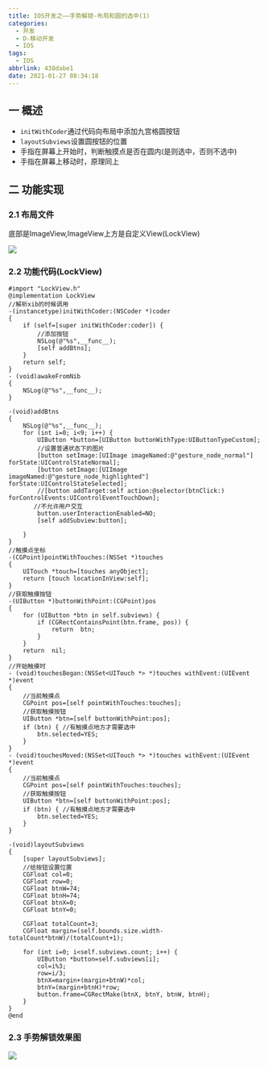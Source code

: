 ```yaml
---
title: IOS开发之——手势解锁-布局和圆的选中(1)
categories:
  - 开发
  - D-移动开发
  - IOS
tags:
  - IOS
abbrlink: 438dabe1
date: 2021-01-27 08:34:18
---
```

## 一 概述

* `initWithCoder`通过代码向布局中添加九宫格圆按钮
* `layoutSubviews`设置圆按钮的位置
* 手指在屏幕上开始时，判断触摸点是否在圆内(是则选中，否则不选中)
* 手指在屏幕上移动时，原理同上

<!--more-->

## 二 功能实现

### 2.1 布局文件

底部是ImageView,ImageView上方是自定义View(LockView)

![][1]

### 2.2 功能代码(LockView)

```
#import "LockView.h"
@implementation LockView
//解析xib的时候调用
-(instancetype)initWithCoder:(NSCoder *)coder
{
    if (self=[super initWithCoder:coder]) {
        //添加按钮
        NSLog(@"%s",__func__);
        [self addBtns];
    }
    return self;   
}
- (void)awakeFromNib
{
    NSLog(@"%s",__func__);
}

-(void)addBtns
{
    NSLog(@"%s",__func__);
    for (int i=0; i<9; i++) {
        UIButton *button=[UIButton buttonWithType:UIButtonTypeCustom];
        //设置普通状态下的图片
        [button setImage:[UIImage imageNamed:@"gesture_node_normal"] forState:UIControlStateNormal];
        [button setImage:[UIImage imageNamed:@"gesture_node_highlighted"] forState:UIControlStateSelected];
        //[button addTarget:self action:@selector(btnClick:) forControlEvents:UIControlEventTouchDown];
       //不允许用户交互
        button.userInteractionEnabled=NO;
        [self addSubview:button];
        
    }
}
//触摸点坐标
-(CGPoint)pointWithTouches:(NSSet *)touches
{
    UITouch *touch=[touches anyObject];
    return [touch locationInView:self];
}
//获取触摸按钮
-(UIButton *)buttonWithPoint:(CGPoint)pos
{
    for (UIButton *btn in self.subviews) {
        if (CGRectContainsPoint(btn.frame, pos)) {
            return  btn;
        }
    }
    return  nil;
}
//开始触摸时
- (void)touchesBegan:(NSSet<UITouch *> *)touches withEvent:(UIEvent *)event
{
    //当前触摸点
    CGPoint pos=[self pointWithTouches:touches];
    //获取触摸按钮
    UIButton *btn=[self buttonWithPoint:pos];
    if (btn) { //有触摸点地方才需要选中
        btn.selected=YES;
    }
}
- (void)touchesMoved:(NSSet<UITouch *> *)touches withEvent:(UIEvent *)event
{
    //当前触摸点
    CGPoint pos=[self pointWithTouches:touches];
    //获取触摸按钮
    UIButton *btn=[self buttonWithPoint:pos];
    if (btn) { //有触摸点地方才需要选中
        btn.selected=YES;
    }
}

-(void)layoutSubviews
{
    [super layoutSubviews];
    //给按钮设置位置
    CGFloat col=0;
    CGFloat row=0;
    CGFloat btnW=74;
    CGFloat btnH=74;
    CGFloat btnX=0;
    CGFloat btnY=0;
    
    CGFloat totalCount=3;
    CGFloat margin=(self.bounds.size.width-totalCount*btnW)/(totalCount+1);
    
    for (int i=0; i<self.subviews.count; i++) {
        UIButton *button=self.subviews[i];
        col=i%3;
        row=i/3;
        btnX=margin+(margin+btnW)*col;
        btnY=(margin+btnH)*row;
        button.frame=CGRectMake(btnX, btnY, btnW, btnH);
    }
}
@end
```

### 2.3 手势解锁效果图
![][2]


[1]:https://jsd.onmicrosoft.cn/gh/PGzxc/CDN/blog-ios/ios-unlock-layout-view.png
[2]:https://jsd.onmicrosoft.cn/gh/PGzxc/CDN/blog-ios/ios-unlock-touch-move.gif
